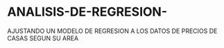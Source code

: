 # ANALISIS-DE-REGRESION-
AJUSTANDO UN MODELO DE REGRESION A LOS DATOS DE PRECIOS DE CASAS SEGUN SU AREA
